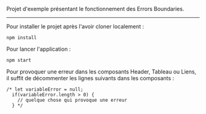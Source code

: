 Projet d'exemple présentant le fonctionnement des Errors Boundaries. 

----------------------

Pour installer le projet après l'avoir cloner localement : 

    npm install

Pour lancer l'application :

    npm start

Pour provoquer une erreur dans les composants Header, Tableau ou Liens, il suffit de décommenter les lignes suivants dans les composants : 

    /* let variableError = null;
      if(variableError.length > 0) {
        // quelque chose qui provoque une erreur
      } */